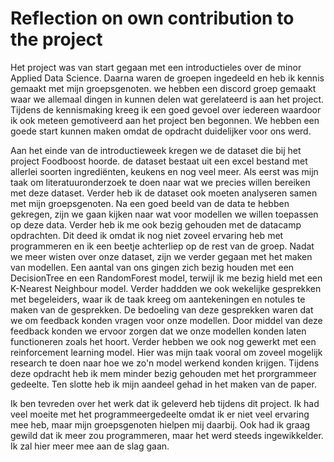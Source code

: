 # Reflection on own contribution to the project

Het project was van start gegaan met een introductieles over de minor Applied Data Science. Daarna waren de groepen ingedeeld en heb ik kennis gemaakt met mijn groepsgenoten. we hebben een discord groep gemaakt waar we allemaal dingen in kunnen delen wat gerelateerd is aan het project. Tijdens de kennismaking kreeg ik een goed gevoel over iedereen waardoor ik ook meteen gemotiveerd aan het project ben begonnen. We hebben een goede start kunnen maken omdat de opdracht duidelijker voor ons werd.

Aan het einde van de introductieweek kregen we de dataset die bij het project Foodboost hoorde. de dataset bestaat uit een excel bestand met allerlei soorten ingrediënten, keukens en nog veel meer. Als eerst was mijn taak om literatuuronderzoek te doen naar wat we precies willen bereiken met deze dataset. Verder heb ik de dataset ook moeten analyseren samen met mijn groepsgenoten. Na een goed beeld van de data te hebben gekregen, zijn we gaan kijken naar wat voor modellen we willen toepassen op deze data. Verder heb ik me ook bezig gehouden met de datacamp opdrachten. Dit deed ik omdat ik nog niet zoveel ervaring heb met programmeren en ik een beetje achterliep op de rest van de groep. Nadat we meer wisten over onze dataset, zijn we verder gegaan met het maken van modellen. Een aantal van ons gingen zich bezig houden met een DecisionTree en een RandomForest model, terwijl ik me bezig hield met een K-Nearest Neighbour model. Verder haddden we ook wekelijke gesprekken met begeleiders, waar ik de taak kreeg om aantekeningen en notules te maken van de gesprekken. De bedoeling van deze gesprekken waren dat we om feedback konden vragen voor onze modellen. Door middel van deze feedback konden we ervoor zorgen dat we onze modellen konden laten functioneren zoals het hoort. Verder hebben we ook nog gewerkt met een reinforcement learning model. Hier was mijn taak vooral om zoveel mogelijk research te doen naar hoe we zo'n model werkend konden krijgen. Tijdens deze opdracht heb ik mem minder bezig gehouden met het prorgrammeer gedeelte. Ten slotte heb ik mijn aandeel gehad in het maken van de paper.

Ik ben tevreden over het werk dat ik geleverd heb tijdens dit project. Ik had veel moeite met het programmeergedeelte omdat ik er niet veel ervaring mee heb, maar mijn groepsgenoten hielpen mij daarbij. Ook had ik graag gewild dat ik meer zou programmeren, maar het werd steeds ingewikkelder. Ik zal hier meer mee aan de slag gaan.

